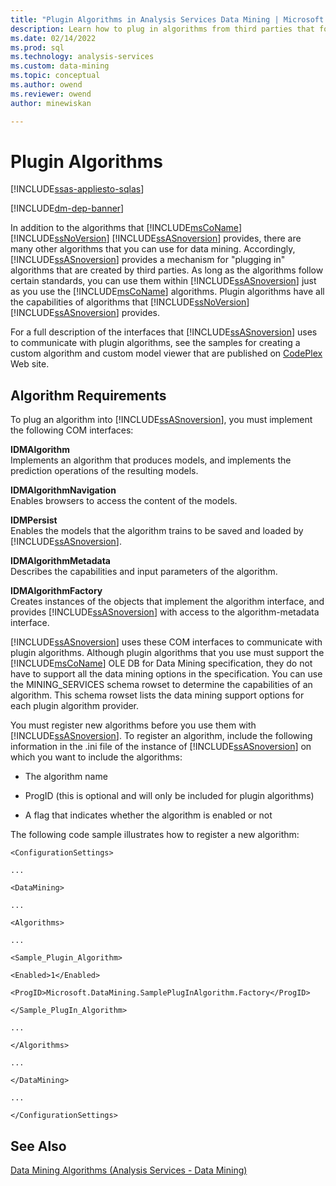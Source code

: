 ```yaml
---
title: "Plugin Algorithms in Analysis Services Data Mining | Microsoft Docs"
description: Learn how to plug in algorithms from third parties that follow standards to use them for data mining in SQL Server Analysis Services.
ms.date: 02/14/2022
ms.prod: sql
ms.technology: analysis-services
ms.custom: data-mining
ms.topic: conceptual
ms.author: owend
ms.reviewer: owend
author: minewiskan

---
```

# Plugin Algorithms
[!INCLUDE[ssas-appliesto-sqlas](../includes/ssas-appliesto-sqlas.md)]

[!INCLUDE[dm-dep-banner](../includes/dm-dep-banner.md)]

  In addition to the algorithms that [!INCLUDE[msCoName](../includes/msconame-md.md)] [!INCLUDE[ssNoVersion](../includes/ssnoversion-md.md)] [!INCLUDE[ssASnoversion](../includes/ssasnoversion-md.md)] provides, there are many other algorithms that you can use for data mining. Accordingly, [!INCLUDE[ssASnoversion](../includes/ssasnoversion-md.md)] provides a mechanism for "plugging in" algorithms that are created by third parties. As long as the algorithms follow certain standards, you can use them within [!INCLUDE[ssASnoversion](../includes/ssasnoversion-md.md)] just as you use the [!INCLUDE[msCoName](../includes/msconame-md.md)] algorithms. Plugin algorithms have all the capabilities of algorithms that [!INCLUDE[ssNoVersion](../includes/ssnoversion-md.md)] [!INCLUDE[ssASnoversion](../includes/ssasnoversion-md.md)] provides.  
  
 For a full description of the interfaces that [!INCLUDE[ssASnoversion](../includes/ssasnoversion-md.md)] uses to communicate with plugin algorithms, see the samples for creating a custom algorithm and custom model viewer that are published on [CodePlex](https://go.microsoft.com/fwlink/?LinkID=87843) Web site.  
  
## Algorithm Requirements  
 To plug an algorithm into [!INCLUDE[ssASnoversion](../includes/ssasnoversion-md.md)], you must implement the following COM interfaces:  
  
 **IDMAlgorithm**  
 Implements an algorithm that produces models, and implements the prediction operations of the resulting models.  
  
 **IDMAlgorithmNavigation**  
 Enables browsers to access the content of the models.  
  
 **IDMPersist**  
 Enables the models that the algorithm trains to be saved and loaded by [!INCLUDE[ssASnoversion](../includes/ssasnoversion-md.md)].  
  
 **IDMAlgorithmMetadata**  
 Describes the capabilities and input parameters of the algorithm.  
  
 **IDMAlgorithmFactory**  
 Creates instances of the objects that implement the algorithm interface, and provides [!INCLUDE[ssASnoversion](../includes/ssasnoversion-md.md)] with access to the algorithm-metadata interface.  
  
 [!INCLUDE[ssASnoversion](../includes/ssasnoversion-md.md)] uses these COM interfaces to communicate with plugin algorithms. Although plugin algorithms that you use must support the [!INCLUDE[msCoName](../includes/msconame-md.md)] OLE DB for Data Mining specification, they do not have to support all the data mining options in the specification. You can use the MINING_SERVICES schema rowset to determine the capabilities of an algorithm. This schema rowset lists the data mining support options for each plugin algorithm provider.  
  
 You must register new algorithms before you use them with [!INCLUDE[ssASnoversion](../includes/ssasnoversion-md.md)]. To register an algorithm, include the following information in the .ini file of the instance of [!INCLUDE[ssASnoversion](../includes/ssasnoversion-md.md)] on which you want to include the algorithms:  
  
-   The algorithm name  
  
-   ProgID (this is optional and will only be included for plugin algorithms)  
  
-   A flag that indicates whether the algorithm is enabled or not  
  
 The following code sample illustrates how to register a new algorithm:  
  
 `<ConfigurationSettings>`  
  
 `...`  
  
 `<DataMining>`  
  
 `...`  
  
 `<Algorithms>`  
  
 `...`  
  
 `<Sample_Plugin_Algorithm>`  
  
 `<Enabled>1</Enabled>`  
  
 `<ProgID>Microsoft.DataMining.SamplePlugInAlgorithm.Factory</ProgID>`  
  
 `</Sample_PlugIn_Algorithm>`  
  
 `...`  
  
 `</Algorithms>`  
  
 `...`  
  
 `</DataMining>`  
  
 `...`  
  
 `</ConfigurationSettings>`  
  
## See Also  
 [Data Mining Algorithms &#40;Analysis Services - Data Mining&#41;](../../analysis-services/data-mining/data-mining-algorithms-analysis-services-data-mining.md)   
  
  
